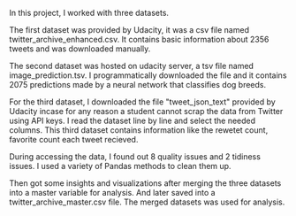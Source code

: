 
In this project, I worked with three datasets.

The first dataset was provided by Udacity, it was a csv file named twitter_archive_enhanced.csv. It contains basic information about 2356 tweets and was downloaded manually.

The second dataset was hosted on udacity server, a tsv file named image_prediction.tsv. I programmatically downloaded the file and it contains 2075 predictions made by a neural network that classifies dog breeds.

For the third dataset, I downloaded the file "tweet_json_text" provided by Udacity incase for any reason a student cannot scrap the data from Twitter using API keys. I read the dataset line by line and select the needed columns. This third dataset contains information like the rewetet count, favorite count each tweet recieved.

During accessing the data, I found out 8 quality issues and 2 tidiness issues. I used a variety of Pandas methods to clean them up.

Then got some insights and visualizations after merging the three datasets into a master variable for analysis. And later saved into a twitter_archive_master.csv file. The merged datasets was used for analysis.
